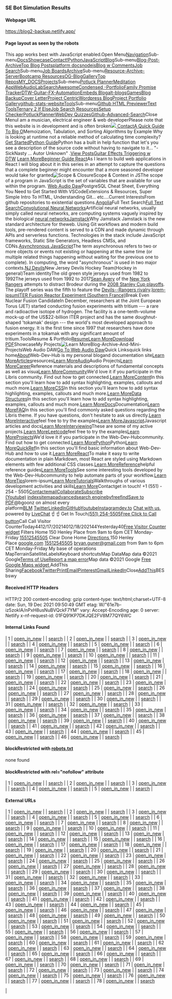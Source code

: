 ### SE Bot Simulation Results

#### Webpage URL

https://blog2-backup.netlify.app/

#### Page layout as seen by the robots

This app works best with JavaScript enabled.[](https://blog2-backup.netlify.app/)Open Menu[Navigation](https://blog2-backup.netlify.app/docs/sitemap)Sub-menu[Docs](https://blog2-backup.netlify.app/docs)[Showcase](https://blog2-backup.netlify.app/showcase)[Contact!](https://blog2-backup.netlify.app/docs/faq/contact)[Python](https://blog2-backup.netlify.app/docs/python/python-ds)[JavaScript](https://blog2-backup.netlify.app/javascript)[Blog](https://blog2-backup.netlify.app/blog/)Sub-menu[Blog-Post-Archive](https://bgoonz.blogspot.com/)[Top Blog Posts](https://blog-w-comments.vercel.app/)[platform docs](https://blog2-backup.netlify.app/blog/platform-docs/)[nodejs](https://blog2-backup.netlify.app/docs/articles/nodejs/)[Blog w Comments](https://blog2-backup.netlify.app/blogWcomments/)[Job Search](https://blog2-backup.netlify.app/docs/interview/job-search-nav/)Sub-menu[Job Boards](https://blog2-backup.netlify.app/interview/job-boards)[Archive](https://blog2-backup.netlify.app/docs/tools/Archive)Sub-menu[Resource-Archive-Server](https://github.com/bgoonz/Learning-Assets)[Bootcamp Resources](https://lambda-resources.netlify.app/)[OG-Blog](https://web-dev-resource-hub.netlify.app/)[Gallery](https://blog2-backup.netlify.app/docs/gallery)[Top Repos](https://blog2-backup.netlify.app/docs)[MY_DOCS](https://bryan-guner.gitbook.io/my-docs/)[Projects](https://blog2-backup.netlify.app/docs/projects)Sub-menu[Potluck Planner](https://potluck-landing.netlify.app/)[Meditation App](https://meditate42app.netlify.app/)[WebAudioLab](https://panoramic-eggplant-452e4.netlify.app/)[SearchAwesome](https://bgoonz.github.io/searchAwesome/)[Condensed -Portfolio](https://bg-portfolio.netlify.app/)[Family Promise Tracker](https://a.familypromiseservicetracker.dev/)[DTW-Guitar-FX-Automation](https://github.com/bgoonz/Revamped-Automatic-Guitar-Effect-Triggering)[Embeds Blog](https://friendly-panda-b61ab.netlify.app/)[alt-blogs](https://bgoonz-blog-v3-0.netlify.app/)[Games](https://bgoonz-games.netlify.app/)[Blog Backup](https://bgoonz-blog-v3-0.netlify.app/)[Cover Letter](https://bgoonz-cv.netlify.app/)[Project Centric](https://project-portfolio42.netlify.app/)[Wordpress Blog](https://web-dev-hub.com/)[Project Portfolio Gallery](https://project-portfolio42.netlify.app/)[github-stats-website](https://bgoonz.github.io/github-stats-website/)[Tools](https://blog2-backup.netlify.app/docs/tools)Sub-menu[Github HTML Previewer](https://githtmlpreview.netlify.app/)[Text Tools](https://devtools42.netlify.app/)[Ternary 2 If Else](https://ternary42.netlify.app/)[Job Search Resources](https://determined-dijkstra-ee7390.netlify.app/)[Setup Checker](https://github.com/bgoonz/web-dev-setup-checker)[PotluckPlanner](https://potluck-landing.netlify.app/)[WebDev Quizzes](https://web-dev-interview-prep-quiz-website.netlify.app/)[Github-Advanced-Search](https://github.com/search/advanced)Close Menu[](https://github.com/bgoonz/BGOONZ_BLOG_2.0)I am a musician, electrical engineer & web developerPlease note that this website is in development and is often broken![](https://www.vagrantup.com/)[](mailto:bryan.guner@gmail.com)[](https://www.youtube.com/channel/UC9-rYyUMsnEBK8G8fCyrXXA/videos)[](https://www.instagram.com/bgoonz/?hl=en)[](https://www.pinterest.com/bryanguner/_saved/)[](https://www.linkedin.com/in/bryan-guner-046199128/)[ ](https://webpack.js.org/)[](https://www.adobe.com/products/xd.html)[](https://app.netlify.com/sites/bgoonz-blog/deploys)[](https://github.com/bgoonz/github-readme-activity-graph)[Contact](https://sidebar-blog.netlify.app/contact/)[A Quick Guide To Big O](https://medium.com/star-gazers/a-quick-guide-to-big-o-notation-memoization-tabulation-and-sorting-algorithms-by-example-803ff193c522)Memoization, Tabulation, and Sorting Algorithms by Example Why is looking at runtime not a reliable method of calculating time complexity?[Get Started](https://blog2-backup.netlify.app/docs)[Python Guide](https://bgoonzblog20master.gatsbyjs.io/docs/python/)Python has a built in help function that let's you see a description of the source code without having to navigate to it... "-SickNasty ... Autor Unknown" .[View Posts](https://bgoonzblog20master.gatsbyjs.io/docs/python/)[Guitar Effects Triggering w DTW](https://github.com/bgoonz/Revamped-Automatic-Guitar-Effect-Triggering) [Learn More](https://blog2-backup.netlify.app/docs/tools)[Beginner Guide React](https://bryanguner.medium.com/introductory-react-part-2-cda01615a186)As I learn to build web applications in React I will blog about it in this series in an attempt to capture the questions that a complete beginner might encounter that a more seasoned developer would take for granted![Scope & Closure](https://dev.to/bgoonz/scope-and-context-in-javascript-5cma)Scope & Context in JSThe scope of a program in JavaScript is the set of variables that are available for use within the program. [Web Audio Daw](https://mihirbeg28.netlify.app/)PostgreSQL Cheat Sheet, Everything You Need to Get Started With VSCodeExtensions & Resources, Super Simple Intro To HTML, Understanding Git... etc....Current InterestsFrom github repositories to existential questions.[Angolia](https://blog2-backup.netlify.app/angolia)Full Text Search[Full Text Search](https://www.algolia.com/)[Convolutional Neural Networks](https://blog2-backup.netlify.app/neural)Artificial neural networks, usually simply called neural networks, are computing systems vaguely inspired by the biological [neural networks](https://github.com/tensorflow/tensorflow)[Jamstack](https://blog2-backup.netlify.app/jamstack)Why Jamstack Jamstack is the new standard architecture for theweb. Using Git workflows and modern build tools, pre-rendered content is served to a CDN and made dynamic through APIs and serverless functions. Technologies in the stack include JavaScript frameworks, Static Site Generators, Headless CMSs, and CDNs.[Asynchronous JavaScript](https://blog2-backup.netlify.app/lorem-ipsum)The term asynchronous refers to two or more objects or events not existing or happening at the same time (or multiple related things happening without waiting for the previous one to complete). In computing, the word "asynchronous" is used in two major contexts.[NJ Devils](https://www.allaboutthejersey.com/)New Jersey Devils Hockey Team(Hockey in general)Team identity[](https://en.wikipedia.org/wiki/File:OldDevils.png)The old green style jerseys used from 1982 to 1992The jerseys used from 1992 to 2017[Sean Avery](https://en.wikipedia.org/wiki/Sean_Avery) of the [New York Rangers](https://en.wikipedia.org/wiki/New_York_Rangers) attempts to distract Brodeur during the [2008 Stanley Cup playoffs](https://en.wikipedia.org/wiki/2008_Stanley_Cup_playoffs). The playoff series was the fifth to feature the [Devils--Rangers rivalry](https://en.wikipedia.org/wiki/Devils%E2%80%93Rangers_rivalry).[lorem-ipsum](https://www.xml-sitemaps.com/#)[ITER Fusion Reactor Experiment (Southern France)](https://blog2-backup.netlify.app/lorem-ipsum)Break Even Nuclear Fusion CandidateIn December, researchers at the Joint European Torus (JET) started conducting fusion experiments with tritium --- a rare and radioactive isotope of hydrogen. The facility is a one-tenth-volume mock-up of the US$22-billion ITER project and has the same doughnut-shaped 'tokamak' design --- the world's most developed approach to fusion energy. It is the first time since 1997 that researchers have done experiments in a tokamak with any significant amount of tritium.ToolsResume & Portfolio[Resume](https://github.com/bgoonz/resume-cv-portfolio-samples/raw/master/2021-resume/bryan-guner-resume-2021.pdf)[Learn More](https://1drv.ms/b/s!AkGiZ9n9CRDSpLsZsnPtiN7p77vq6A)[Download PDF](https://www.xml-sitemaps.com/#)ShowcaseMy Projects![Learn More](https://blog2-backup.netlify.app/showcase)Blog-Archive-And-Mini-ProjectsWeb Audio DAW[Go To Web Audio Daw](https://mihirbegmusiclab.netlify.app/)Quick Linksquick links home[About](https://blog2-backup.netlify.app/docs/about/)Web-Dev-Hub is my personal blogand documentation site[Learn More](https://blog2-backup.netlify.app/docs/about/)[Articles](https://blog2-backup.netlify.app/docs/articles/)resources[Learn More](https://blog2-backup.netlify.app/docs/articles/)[Audio](https://blog2-backup.netlify.app/docs/audio/)Audio Projects[Learn More](https://blog2-backup.netlify.app/docs/audio/)[Career](https://blog2-backup.netlify.app/docs/career/)Reference materials and descriptions of fundamental concepts as well as visua[Learn More](https://blog2-backup.netlify.app/docs/career/)[Community](https://blog2-backup.netlify.app/docs/community/)We'd love it if you participate in the Libris community. Find out how to get connected.[Learn More](https://blog2-backup.netlify.app/docs/community/)[Content](https://blog2-backup.netlify.app/docs/content/)In this section you'll learn how to add syntax highlighting, examples, callouts and much more.[Learn More](https://blog2-backup.netlify.app/docs/content/)[CSS](https://blog2-backup.netlify.app/docs/css/)In this section you'll learn how to add syntax highlighting, examples, callouts and much more.[Learn More](https://blog2-backup.netlify.app/docs/css/)[Data Structures](https://blog2-backup.netlify.app/docs/data-structures/)In this section you'll learn how to add syntax highlighting, examples, callouts and much more.[Learn More](https://blog2-backup.netlify.app/docs/data-structures/)[Docs](https://blog2-backup.netlify.app/docs/docs/)Documentation[Learn More](https://blog2-backup.netlify.app/docs/docs/)[FAQ](https://blog2-backup.netlify.app/docs/faq/)In this section you'll find commonly asked questions regarding the Libris theme. If you have questions, don't hesitate to ask us directly.[Learn More](https://blog2-backup.netlify.app/docs/faq/)[Interactive](https://blog2-backup.netlify.app/docs/interact/)feel free to try the examples[Learn More](https://blog2-backup.netlify.app/docs/interact/)[Javascript](https://blog2-backup.netlify.app/docs/javascript/)Javascript articles and docs[Learn More](https://blog2-backup.netlify.app/docs/javascript/)[Interviewing](https://blog2-backup.netlify.app/docs/interview/)These are some of my active projects.[Learn More](https://blog2-backup.netlify.app/docs/interview/)[Leetcode](https://blog2-backup.netlify.app/docs/leetcode/)feel free to try the examples[Learn More](https://blog2-backup.netlify.app/docs/leetcode/)[Projects](https://blog2-backup.netlify.app/docs/projects/)We'd love it if you participate in the Web-Dev-Hubcommunity. Find out how to get connected.[Learn More](https://blog2-backup.netlify.app/docs/projects/)[Python](https://blog2-backup.netlify.app/docs/python/)Python[Learn More](https://blog2-backup.netlify.app/docs/python/)[QuickRef](https://blog2-backup.netlify.app/docs/quick-reference/)In this section you'll find basic information about Web-Dev-Hub and how to use it.[Learn More](https://blog2-backup.netlify.app/docs/quick-reference/)[React](https://blog2-backup.netlify.app/docs/react/)To make it easy to write documentation in plain Markdown, most React are styled using Markdown elements with few additional CSS classes.[Learn More](https://blog2-backup.netlify.app/docs/react/)[Reference](https://blog2-backup.netlify.app/docs/reference/)helpful reference guides[Learn More](https://blog2-backup.netlify.app/docs/reference/)[Tools](https://blog2-backup.netlify.app/docs/tools/)See some interesting tools developed by the Web-Dev-Hubcommunity to help automate parts of your workflow.[Learn More](https://blog2-backup.netlify.app/docs/tools/)[Tips](https://blog2-backup.netlify.app/docs/tips/)lorem-ipsum[Learn More](https://blog2-backup.netlify.app/docs/tips/)[Tutorials](https://blog2-backup.netlify.app/docs/tutorials/)Walkthroughs of various development activities and skills[Learn More](https://blog2-backup.netlify.app/docs/tutorials/)Contactget in touch! +1 (551) - 254 - 5505[Contact](https://blog2-backup.netlify.app/docs/faq/contact)[email](https://blog2-backup.netlify.app/mailto:bryan.guner@gmail.com)[Collaborate](https://webdevhub.jetbrains.space/oauth/auth/invite/419dd305ba717a392a02aa5b4e41e09c)[Subscribe (Youtube)](https://blog2-backup.netlify.app/) [index](https://search.freefind.com/siteindex.html?si=14588965)[sitemap](https://search.freefind.com/find.html?si=14588965&m=0&p=0)[advanced](https://search.freefind.com/find.html?si=14588965&pid=a)[search engine](https://www.freefind.com/)[byfreefind](https://www.freefind.com/)[Save to PDF](https://pdfcrowd.com/url_to_pdf/?)@bgoonz on almost every platform[BLM](https://random-static-html-deploys.netlify.app/blm.html) [Twitter](https://twitter.com/bgooonz)[LinkedIn](https://www.linkedin.com/in/bryan-guner-046199128/)[GitHub](https://github.com/bgoonz)[Youtube](https://www.youtube.com/channel/UC9-rYyUMsnEBK8G8fCyrXXA)[Instagram](https://www.instagram.com/bgoonz/?hl=en)[dev.to](https://dev.to/bgoonz) [Chat with us](https://www.livechatinc.com/chat-with/13199361/), powered by [LiveChat](https://www.livechatinc.com/?welcome) ☝️ ☝️ Get In Touch[(551) 254-5505](tel:+15512545505)[Free Click to Call button](https://elfsight.com/click-to-call-widget/?utm_source=websites&utm_medium=clients&utm_content=click-to-call&utm_term=bgoonz-blog.netlify.app&utm_campaign=free-widget)Call Call Visitor CounterToday4412/17/20214012/18/202144Yesterday40[Free Visitor Counter widget](https://elfsight.com/visitor-counter-widget/?utm_source=websites&utm_medium=clients&utm_content=visitor-counter&utm_term=bgoonz-blog.netlify.app&utm_campaign=free-widget) Filters Home 150 Henley Place from 9am to 6pm CET Monday-Friday [15512545505](tel:15512545505) Clear Done Home [Directions ](https://www.google.com/maps/dir/?api=1&destination=40.7670206,)150 Henley Place [google.com](https://google.com/) [15512545505](tel:15512545505) <bryan.guner@gmail.com> from 9am to 6pm CET Monday-Friday My base of operations MapTerrainSatelliteLabels[](https://maps.google.com/maps?ll=40.768166,-74.016988&z=17&t=m&hl=en&gl=US&mapclient=apiv3)Keyboard shortcutsMap DataMap data ©2021 Google[Terms of Use](https://www.google.com/intl/en_US/help/terms_maps.html)[Report a map error](https://www.google.com/maps/@40.7681663,-74.0169881,17z/data=!10m1!1e1!12b1?source=apiv3&rapsrc=apiv3)Map data ©2021 Google [Free Google Maps widget ](https://elfsight.com/google-maps-widget/?utm_source=websites&utm_medium=clients&utm_content=google-maps&utm_term=bgoonz-blog.netlify.app&utm_campaign=free-widget)AddThis Sharing[Facebook](https://www.xml-sitemaps.com/#)[Twitter](https://www.xml-sitemaps.com/#)[Print](https://www.xml-sitemaps.com/#)[Email](https://www.xml-sitemaps.com/#)[Pinterest](https://www.xml-sitemaps.com/#)[Gmail](https://www.xml-sitemaps.com/#)[LinkedIn](https://www.xml-sitemaps.com/#)[](https://www.xml-sitemaps.com/#)Close[](https://blog2-backup.netlify.app/)[AddThis](https://www.addthis.com/website-tools/overview?utm_source=AddThis%20Tools&utm_medium=image)BESbswy

#### Received HTTP Headers

HTTP/2 200
content-encoding: gzip
content-type: text/html;charset=UTF-8
date: Sun, 19 Dec 2021 09:50:49 GMT
etag: W/"61e7b-iz5zokIA/nPxH8usNuBVQckF7YM"
vary: Accept-Encoding
age: 0
server: Netlify
x-nf-request-id: 01FQ91KP7DKJQE2FV8M77QY6WC

#### Internal Links Found

| 1 | [open_in_new](https://blog2-backup.netlify.app/ "Open this page in a new windows") |  | [search](https://www.xml-sitemaps.com/se-bot-simulator.html?go=1&pageurl=https%3A%2F%2Fbgoonz-blog.netlify.app%2F&se=googlebot "Check this page with SE bot simulator") |
| 2 | [open_in_new](https://blog2-backup.netlify.app/docs/sitemap "Open this page in a new windows") |  | [search](https://www.xml-sitemaps.com/se-bot-simulator.html?go=1&pageurl=https%3A%2F%2Fbgoonz-blog.netlify.app%2Fdocs%2Fsitemap&se=googlebot "Check this page with SE bot simulator") |
| 3 | [open_in_new](https://blog2-backup.netlify.app/docs "Open this page in a new windows") |  | [search](https://www.xml-sitemaps.com/se-bot-simulator.html?go=1&pageurl=https%3A%2F%2Fbgoonz-blog.netlify.app%2Fdocs&se=googlebot "Check this page with SE bot simulator") |
| 4 | [open_in_new](https://blog2-backup.netlify.app/showcase "Open this page in a new windows") |  | [search](https://www.xml-sitemaps.com/se-bot-simulator.html?go=1&pageurl=https%3A%2F%2Fbgoonz-blog.netlify.app%2Fshowcase&se=googlebot "Check this page with SE bot simulator") |
| 5 | [open_in_new](https://blog2-backup.netlify.app/docs/faq/contact "Open this page in a new windows") |  | [search](https://www.xml-sitemaps.com/se-bot-simulator.html?go=1&pageurl=https%3A%2F%2Fbgoonz-blog.netlify.app%2Fdocs%2Ffaq%2Fcontact&se=googlebot "Check this page with SE bot simulator") |
| 6 | [open_in_new](https://blog2-backup.netlify.app/docs/python/python-ds "Open this page in a new windows") |  | [search](https://www.xml-sitemaps.com/se-bot-simulator.html?go=1&pageurl=https%3A%2F%2Fbgoonz-blog.netlify.app%2Fdocs%2Fpython%2Fpython-ds&se=googlebot "Check this page with SE bot simulator") |
| 7 | [open_in_new](https://blog2-backup.netlify.app/javascript "Open this page in a new windows") |  | [search](https://www.xml-sitemaps.com/se-bot-simulator.html?go=1&pageurl=https%3A%2F%2Fbgoonz-blog.netlify.app%2Fjavascript&se=googlebot "Check this page with SE bot simulator") |
| 8 | [open_in_new](https://blog2-backup.netlify.app/blog/ "Open this page in a new windows") |  | [search](https://www.xml-sitemaps.com/se-bot-simulator.html?go=1&pageurl=https%3A%2F%2Fbgoonz-blog.netlify.app%2Fblog%2F&se=googlebot "Check this page with SE bot simulator") |
| 9 | [open_in_new](https://blog2-backup.netlify.app/blog/platform-docs/ "Open this page in a new windows") |  | [search](https://www.xml-sitemaps.com/se-bot-simulator.html?go=1&pageurl=https%3A%2F%2Fbgoonz-blog.netlify.app%2Fblog%2Fplatform-docs%2F&se=googlebot "Check this page with SE bot simulator") |
| 10 | [open_in_new](https://blog2-backup.netlify.app/docs/articles/nodejs/ "Open this page in a new windows") |  | [search](https://www.xml-sitemaps.com/se-bot-simulator.html?go=1&pageurl=https%3A%2F%2Fbgoonz-blog.netlify.app%2Fdocs%2Farticles%2Fnodejs%2F&se=googlebot "Check this page with SE bot simulator") |
| 11 | [open_in_new](https://blog2-backup.netlify.app/blogWcomments/ "Open this page in a new windows") |  | [search](https://www.xml-sitemaps.com/se-bot-simulator.html?go=1&pageurl=https%3A%2F%2Fbgoonz-blog.netlify.app%2FblogWcomments%2F&se=googlebot "Check this page with SE bot simulator") |
| 12 | [open_in_new](https://blog2-backup.netlify.app/docs/interview/job-search-nav/ "Open this page in a new windows") |  | [search](https://www.xml-sitemaps.com/se-bot-simulator.html?go=1&pageurl=https%3A%2F%2Fbgoonz-blog.netlify.app%2Fdocs%2Finterview%2Fjob-search-nav%2F&se=googlebot "Check this page with SE bot simulator") |
| 13 | [open_in_new](https://blog2-backup.netlify.app/interview/job-boards "Open this page in a new windows") |  | [search](https://www.xml-sitemaps.com/se-bot-simulator.html?go=1&pageurl=https%3A%2F%2Fbgoonz-blog.netlify.app%2Finterview%2Fjob-boards&se=googlebot "Check this page with SE bot simulator") |
| 14 | [open_in_new](https://blog2-backup.netlify.app/docs/tools/Archive "Open this page in a new windows") |  | [search](https://www.xml-sitemaps.com/se-bot-simulator.html?go=1&pageurl=https%3A%2F%2Fbgoonz-blog.netlify.app%2Fdocs%2Ftools%2FArchive&se=googlebot "Check this page with SE bot simulator") |
| 15 | [open_in_new](https://blog2-backup.netlify.app/docs/gallery "Open this page in a new windows") |  | [search](https://www.xml-sitemaps.com/se-bot-simulator.html?go=1&pageurl=https%3A%2F%2Fbgoonz-blog.netlify.app%2Fdocs%2Fgallery&se=googlebot "Check this page with SE bot simulator") |
| 16 | [open_in_new](https://blog2-backup.netlify.app/docs/projects "Open this page in a new windows") |  | [search](https://www.xml-sitemaps.com/se-bot-simulator.html?go=1&pageurl=https%3A%2F%2Fbgoonz-blog.netlify.app%2Fdocs%2Fprojects&se=googlebot "Check this page with SE bot simulator") |
| 17 | [open_in_new](https://blog2-backup.netlify.app/docs/tools "Open this page in a new windows") |  | [search](https://www.xml-sitemaps.com/se-bot-simulator.html?go=1&pageurl=https%3A%2F%2Fbgoonz-blog.netlify.app%2Fdocs%2Ftools&se=googlebot "Check this page with SE bot simulator") |
| 18 | [open_in_new](https://blog2-backup.netlify.app/angolia "Open this page in a new windows") |  | [search](https://www.xml-sitemaps.com/se-bot-simulator.html?go=1&pageurl=https%3A%2F%2Fbgoonz-blog.netlify.app%2Fangolia&se=googlebot "Check this page with SE bot simulator") |
| 19 | [open_in_new](https://blog2-backup.netlify.app/neural%20networks "Open this page in a new windows") |  | [search](https://www.xml-sitemaps.com/se-bot-simulator.html?go=1&pageurl=https%3A%2F%2Fbgoonz-blog.netlify.app%2Fneural+networks&se=googlebot "Check this page with SE bot simulator") |
| 20 | [open_in_new](https://blog2-backup.netlify.app/jamstack "Open this page in a new windows") |  | [search](https://www.xml-sitemaps.com/se-bot-simulator.html?go=1&pageurl=https%3A%2F%2Fbgoonz-blog.netlify.app%2Fjamstack&se=googlebot "Check this page with SE bot simulator") |
| 21 | [open_in_new](https://blog2-backup.netlify.app/lorem-ipsum "Open this page in a new windows") |  | [search](https://www.xml-sitemaps.com/se-bot-simulator.html?go=1&pageurl=https%3A%2F%2Fbgoonz-blog.netlify.app%2Florem-ipsum&se=googlebot "Check this page with SE bot simulator") |
| 22 | [open_in_new](https://blog2-backup.netlify.app/docs/about/ "Open this page in a new windows") |  | [search](https://www.xml-sitemaps.com/se-bot-simulator.html?go=1&pageurl=https%3A%2F%2Fbgoonz-blog.netlify.app%2Fdocs%2Fabout%2F&se=googlebot "Check this page with SE bot simulator") |
| 23 | [open_in_new](https://blog2-backup.netlify.app/docs/articles/ "Open this page in a new windows") |  | [search](https://www.xml-sitemaps.com/se-bot-simulator.html?go=1&pageurl=https%3A%2F%2Fbgoonz-blog.netlify.app%2Fdocs%2Farticles%2F&se=googlebot "Check this page with SE bot simulator") |
| 24 | [open_in_new](https://blog2-backup.netlify.app/docs/audio/ "Open this page in a new windows") |  | [search](https://www.xml-sitemaps.com/se-bot-simulator.html?go=1&pageurl=https%3A%2F%2Fbgoonz-blog.netlify.app%2Fdocs%2Faudio%2F&se=googlebot "Check this page with SE bot simulator") |
| 25 | [open_in_new](https://blog2-backup.netlify.app/docs/career/ "Open this page in a new windows") |  | [search](https://www.xml-sitemaps.com/se-bot-simulator.html?go=1&pageurl=https%3A%2F%2Fbgoonz-blog.netlify.app%2Fdocs%2Fcareer%2F&se=googlebot "Check this page with SE bot simulator") |
| 26 | [open_in_new](https://blog2-backup.netlify.app/docs/community/ "Open this page in a new windows") |  | [search](https://www.xml-sitemaps.com/se-bot-simulator.html?go=1&pageurl=https%3A%2F%2Fbgoonz-blog.netlify.app%2Fdocs%2Fcommunity%2F&se=googlebot "Check this page with SE bot simulator") |
| 27 | [open_in_new](https://blog2-backup.netlify.app/docs/content/ "Open this page in a new windows") |  | [search](https://www.xml-sitemaps.com/se-bot-simulator.html?go=1&pageurl=https%3A%2F%2Fbgoonz-blog.netlify.app%2Fdocs%2Fcontent%2F&se=googlebot "Check this page with SE bot simulator") |
| 28 | [open_in_new](https://blog2-backup.netlify.app/docs/css/ "Open this page in a new windows") |  | [search](https://www.xml-sitemaps.com/se-bot-simulator.html?go=1&pageurl=https%3A%2F%2Fbgoonz-blog.netlify.app%2Fdocs%2Fcss%2F&se=googlebot "Check this page with SE bot simulator") |
| 29 | [open_in_new](https://blog2-backup.netlify.app/docs/data-structures/ "Open this page in a new windows") |  | [search](https://www.xml-sitemaps.com/se-bot-simulator.html?go=1&pageurl=https%3A%2F%2Fbgoonz-blog.netlify.app%2Fdocs%2Fdata-structures%2F&se=googlebot "Check this page with SE bot simulator") |
| 30 | [open_in_new](https://blog2-backup.netlify.app/docs/docs/ "Open this page in a new windows") |  | [search](https://www.xml-sitemaps.com/se-bot-simulator.html?go=1&pageurl=https%3A%2F%2Fbgoonz-blog.netlify.app%2Fdocs%2Fdocs%2F&se=googlebot "Check this page with SE bot simulator") |
| 31 | [open_in_new](https://blog2-backup.netlify.app/docs/faq/ "Open this page in a new windows") |  | [search](https://www.xml-sitemaps.com/se-bot-simulator.html?go=1&pageurl=https%3A%2F%2Fbgoonz-blog.netlify.app%2Fdocs%2Ffaq%2F&se=googlebot "Check this page with SE bot simulator") |
| 32 | [open_in_new](https://blog2-backup.netlify.app/docs/interact/ "Open this page in a new windows") |  | [search](https://www.xml-sitemaps.com/se-bot-simulator.html?go=1&pageurl=https%3A%2F%2Fbgoonz-blog.netlify.app%2Fdocs%2Finteract%2F&se=googlebot "Check this page with SE bot simulator") |
| 33 | [open_in_new](https://blog2-backup.netlify.app/docs/javascript/ "Open this page in a new windows") |  | [search](https://www.xml-sitemaps.com/se-bot-simulator.html?go=1&pageurl=https%3A%2F%2Fbgoonz-blog.netlify.app%2Fdocs%2Fjavascript%2F&se=googlebot "Check this page with SE bot simulator") |
| 34 | [open_in_new](https://blog2-backup.netlify.app/docs/interview/ "Open this page in a new windows") |  | [search](https://www.xml-sitemaps.com/se-bot-simulator.html?go=1&pageurl=https%3A%2F%2Fbgoonz-blog.netlify.app%2Fdocs%2Finterview%2F&se=googlebot "Check this page with SE bot simulator") |
| 35 | [open_in_new](https://blog2-backup.netlify.app/docs/leetcode/ "Open this page in a new windows") |  | [search](https://www.xml-sitemaps.com/se-bot-simulator.html?go=1&pageurl=https%3A%2F%2Fbgoonz-blog.netlify.app%2Fdocs%2Fleetcode%2F&se=googlebot "Check this page with SE bot simulator") |
| 36 | [open_in_new](https://blog2-backup.netlify.app/docs/projects/ "Open this page in a new windows") |  | [search](https://www.xml-sitemaps.com/se-bot-simulator.html?go=1&pageurl=https%3A%2F%2Fbgoonz-blog.netlify.app%2Fdocs%2Fprojects%2F&se=googlebot "Check this page with SE bot simulator") |
| 37 | [open_in_new](https://blog2-backup.netlify.app/docs/python/ "Open this page in a new windows") |  | [search](https://www.xml-sitemaps.com/se-bot-simulator.html?go=1&pageurl=https%3A%2F%2Fbgoonz-blog.netlify.app%2Fdocs%2Fpython%2F&se=googlebot "Check this page with SE bot simulator") |
| 38 | [open_in_new](https://blog2-backup.netlify.app/docs/quick-reference/ "Open this page in a new windows") |  | [search](https://www.xml-sitemaps.com/se-bot-simulator.html?go=1&pageurl=https%3A%2F%2Fbgoonz-blog.netlify.app%2Fdocs%2Fquick-reference%2F&se=googlebot "Check this page with SE bot simulator") |
| 39 | [open_in_new](https://blog2-backup.netlify.app/docs/react/ "Open this page in a new windows") |  | [search](https://www.xml-sitemaps.com/se-bot-simulator.html?go=1&pageurl=https%3A%2F%2Fbgoonz-blog.netlify.app%2Fdocs%2Freact%2F&se=googlebot "Check this page with SE bot simulator") |
| 40 | [open_in_new](https://blog2-backup.netlify.app/docs/reference/ "Open this page in a new windows") |  | [search](https://www.xml-sitemaps.com/se-bot-simulator.html?go=1&pageurl=https%3A%2F%2Fbgoonz-blog.netlify.app%2Fdocs%2Freference%2F&se=googlebot "Check this page with SE bot simulator") |
| 41 | [open_in_new](https://blog2-backup.netlify.app/docs/tools/ "Open this page in a new windows") |  | [search](https://www.xml-sitemaps.com/se-bot-simulator.html?go=1&pageurl=https%3A%2F%2Fbgoonz-blog.netlify.app%2Fdocs%2Ftools%2F&se=googlebot "Check this page with SE bot simulator") |
| 42 | [open_in_new](https://blog2-backup.netlify.app/docs/tips/ "Open this page in a new windows") |  | [search](https://www.xml-sitemaps.com/se-bot-simulator.html?go=1&pageurl=https%3A%2F%2Fbgoonz-blog.netlify.app%2Fdocs%2Ftips%2F&se=googlebot "Check this page with SE bot simulator") |
| 43 | [open_in_new](https://blog2-backup.netlify.app/docs/tutorials/ "Open this page in a new windows") |  | [search](https://www.xml-sitemaps.com/se-bot-simulator.html?go=1&pageurl=https%3A%2F%2Fbgoonz-blog.netlify.app%2Fdocs%2Ftutorials%2F&se=googlebot "Check this page with SE bot simulator") |
| 44 | [open_in_new](https://blog2-backup.netlify.app/mailto:bryan.guner@gmail.com "Open this page in a new windows") |  | [search](https://www.xml-sitemaps.com/se-bot-simulator.html?go=1&pageurl=https%3A%2F%2Fbgoonz-blog.netlify.app%2Fmailto%3Abryan.guner%40gmail.com&se=googlebot "Check this page with SE bot simulator") |
| 45 | [open_in_new](https://blog2-backup.netlify.app/%20https://www.youtube.com/channel/UC9-rYyUMsnEBK8G8fCyrXXA?sub_confirmation=1 "Open this page in a new windows") |  | [search](https://www.xml-sitemaps.com/se-bot-simulator.html?go=1&pageurl=https%3A%2F%2Fbgoonz-blog.netlify.app%2F+https%3A%2F%2Fwww.youtube.com%2Fchannel%2FUC9-rYyUMsnEBK8G8fCyrXXA%3Fsub_confirmation%3D1&se=googlebot "Check this page with SE bot simulator") |
| 46 | [open_in_new](https://blog2-backup.netlify.app/about:blank "Open this page in a new windows") |  | [search](https://www.xml-sitemaps.com/se-bot-simulator.html?go=1&pageurl=https%3A%2F%2Fbgoonz-blog.netlify.app%2Fabout%3Ablank&se=googlebot "Check this page with SE bot simulator") |

#### blockRestricted with [robots.txt](https://blog2-backup.netlify.app/robots.txt)

none found

#### blockRestricted with rel="nofollow" attribute

| 1 | [open_in_new](https://www.freefind.com/ "Open this page in a new windows") |  | [search](https://www.xml-sitemaps.com/se-bot-simulator.html?go=1&pageurl=https%3A%2F%2Fwww.freefind.com&se=googlebot "Check this page with SE bot simulator") |
| 2 | [open_in_new](https://www.freefind.com/ "Open this page in a new windows") |  | [search](https://www.xml-sitemaps.com/se-bot-simulator.html?go=1&pageurl=https%3A%2F%2Fwww.freefind.com&se=googlebot "Check this page with SE bot simulator") |
| 3 | [open_in_new](https://www.livechatinc.com/chat-with/13199361/ "Open this page in a new windows") |  | [search](https://www.xml-sitemaps.com/se-bot-simulator.html?go=1&pageurl=https%3A%2F%2Fwww.livechatinc.com%2Fchat-with%2F13199361%2F&se=googlebot "Check this page with SE bot simulator") |
| 4 | [open_in_new](https://www.google.com/maps/dir/?api=1&amp;destination=40.7670206,%20-74.01698809999999 "Open this page in a new windows") |  | [search](https://www.xml-sitemaps.com/se-bot-simulator.html?go=1&pageurl=https%3A%2F%2Fwww.google.com%2Fmaps%2Fdir%2F%3Fapi%3D1%26amp%3Bdestination%3D40.7670206%2C+-74.01698809999999&se=googlebot "Check this page with SE bot simulator") |
| 5 | [open_in_new](https://google.com/ "Open this page in a new windows") |  | [search](https://www.xml-sitemaps.com/se-bot-simulator.html?go=1&pageurl=https%3A%2F%2Fgoogle.com&se=googlebot "Check this page with SE bot simulator") |

#### External URLs

| 1 | [open_in_new](https://minnesotafreedomfund.org/ "Open this page in a new windows") |  | [search](https://www.xml-sitemaps.com/se-bot-simulator.html?go=1&pageurl=https%3A%2F%2Fminnesotafreedomfund.org%2F&se=googlebot "Check this page with SE bot simulator") |
| 2 | [open_in_new](http://blmbadge.unicornplatform.com/ "Open this page in a new windows") |  | [search](https://www.xml-sitemaps.com/se-bot-simulator.html?go=1&pageurl=http%3A%2F%2Fblmbadge.unicornplatform.com&se=googlebot "Check this page with SE bot simulator") |
| 3 | [open_in_new](https://bgoonz.blogspot.com/ "Open this page in a new windows") |  | [search](https://www.xml-sitemaps.com/se-bot-simulator.html?go=1&pageurl=https%3A%2F%2Fbgoonz.blogspot.com%2F&se=googlebot "Check this page with SE bot simulator") |
| 4 | [open_in_new](https://blog-w-comments.vercel.app/ "Open this page in a new windows") |  | [search](https://www.xml-sitemaps.com/se-bot-simulator.html?go=1&pageurl=https%3A%2F%2Fblog-w-comments.vercel.app%2F&se=googlebot "Check this page with SE bot simulator") |
| 5 | [open_in_new](https://github.com/bgoonz/Learning-Assets "Open this page in a new windows") |  | [search](https://www.xml-sitemaps.com/se-bot-simulator.html?go=1&pageurl=https%3A%2F%2Fgithub.com%2Fbgoonz%2FLearning-Assets&se=googlebot "Check this page with SE bot simulator") |
| 6 | [open_in_new](https://lambda-resources.netlify.app/ "Open this page in a new windows") |  | [search](https://www.xml-sitemaps.com/se-bot-simulator.html?go=1&pageurl=https%3A%2F%2Flambda-resources.netlify.app%2F&se=googlebot "Check this page with SE bot simulator") |
| 7 | [open_in_new](https://web-dev-resource-hub.netlify.app/ "Open this page in a new windows") |  | [search](https://www.xml-sitemaps.com/se-bot-simulator.html?go=1&pageurl=https%3A%2F%2Fweb-dev-resource-hub.netlify.app%2F&se=googlebot "Check this page with SE bot simulator") |
| 8 | [open_in_new](https://bryan-guner.gitbook.io/my-docs/ "Open this page in a new windows") |  | [search](https://www.xml-sitemaps.com/se-bot-simulator.html?go=1&pageurl=https%3A%2F%2Fbryan-guner.gitbook.io%2Fmy-docs%2F&se=googlebot "Check this page with SE bot simulator") |
| 9 | [open_in_new](https://potluck-landing.netlify.app/ "Open this page in a new windows") |  | [search](https://www.xml-sitemaps.com/se-bot-simulator.html?go=1&pageurl=https%3A%2F%2Fpotluck-landing.netlify.app%2F&se=googlebot "Check this page with SE bot simulator") |
| 10 | [open_in_new](https://meditate42app.netlify.app/ "Open this page in a new windows") |  | [search](https://www.xml-sitemaps.com/se-bot-simulator.html?go=1&pageurl=https%3A%2F%2Fmeditate42app.netlify.app%2F&se=googlebot "Check this page with SE bot simulator") |
| 11 | [open_in_new](https://panoramic-eggplant-452e4.netlify.app/ "Open this page in a new windows") |  | [search](https://www.xml-sitemaps.com/se-bot-simulator.html?go=1&pageurl=https%3A%2F%2Fpanoramic-eggplant-452e4.netlify.app%2F&se=googlebot "Check this page with SE bot simulator") |
| 12 | [open_in_new](https://bgoonz.github.io/searchAwesome/ "Open this page in a new windows") |  | [search](https://www.xml-sitemaps.com/se-bot-simulator.html?go=1&pageurl=https%3A%2F%2Fbgoonz.github.io%2FsearchAwesome%2F&se=googlebot "Check this page with SE bot simulator") |
| 13 | [open_in_new](https://bg-portfolio.netlify.app/ "Open this page in a new windows") |  | [search](https://www.xml-sitemaps.com/se-bot-simulator.html?go=1&pageurl=https%3A%2F%2Fbg-portfolio.netlify.app%2F&se=googlebot "Check this page with SE bot simulator") |
| 14 | [open_in_new](https://a.familypromiseservicetracker.dev/ "Open this page in a new windows") |  | [search](https://www.xml-sitemaps.com/se-bot-simulator.html?go=1&pageurl=https%3A%2F%2Fa.familypromiseservicetracker.dev%2F&se=googlebot "Check this page with SE bot simulator") |
| 15 | [open_in_new](https://github.com/bgoonz/Revamped-Automatic-Guitar-Effect-Triggering "Open this page in a new windows") |  | [search](https://www.xml-sitemaps.com/se-bot-simulator.html?go=1&pageurl=https%3A%2F%2Fgithub.com%2Fbgoonz%2FRevamped-Automatic-Guitar-Effect-Triggering&se=googlebot "Check this page with SE bot simulator") |
| 16 | [open_in_new](https://friendly-panda-b61ab.netlify.app/ "Open this page in a new windows") |  | [search](https://www.xml-sitemaps.com/se-bot-simulator.html?go=1&pageurl=https%3A%2F%2Ffriendly-panda-b61ab.netlify.app%2F&se=googlebot "Check this page with SE bot simulator") |
| 17 | [open_in_new](https://bgoonz-blog-v3-0.netlify.app/ "Open this page in a new windows") |  | [search](https://www.xml-sitemaps.com/se-bot-simulator.html?go=1&pageurl=https%3A%2F%2Fbgoonz-blog-v3-0.netlify.app%2F&se=googlebot "Check this page with SE bot simulator") |
| 18 | [open_in_new](https://bgoonz-games.netlify.app/ "Open this page in a new windows") |  | [search](https://www.xml-sitemaps.com/se-bot-simulator.html?go=1&pageurl=https%3A%2F%2Fbgoonz-games.netlify.app%2F&se=googlebot "Check this page with SE bot simulator") |
| 19 | [open_in_new](https://bgoonz-cv.netlify.app/ "Open this page in a new windows") |  | [search](https://www.xml-sitemaps.com/se-bot-simulator.html?go=1&pageurl=https%3A%2F%2Fbgoonz-cv.netlify.app%2F&se=googlebot "Check this page with SE bot simulator") |
| 20 | [open_in_new](https://project-portfolio42.netlify.app/ "Open this page in a new windows") |  | [search](https://www.xml-sitemaps.com/se-bot-simulator.html?go=1&pageurl=https%3A%2F%2Fproject-portfolio42.netlify.app%2F&se=googlebot "Check this page with SE bot simulator") |
| 21 | [open_in_new](https://web-dev-hub.com/ "Open this page in a new windows") |  | [search](https://www.xml-sitemaps.com/se-bot-simulator.html?go=1&pageurl=https%3A%2F%2Fweb-dev-hub.com%2F&se=googlebot "Check this page with SE bot simulator") |
| 22 | [open_in_new](https://bgoonz.github.io/github-stats-website/ "Open this page in a new windows") |  | [search](https://www.xml-sitemaps.com/se-bot-simulator.html?go=1&pageurl=https%3A%2F%2Fbgoonz.github.io%2Fgithub-stats-website%2F&se=googlebot "Check this page with SE bot simulator") |
| 23 | [open_in_new](https://githtmlpreview.netlify.app/ "Open this page in a new windows") |  | [search](https://www.xml-sitemaps.com/se-bot-simulator.html?go=1&pageurl=https%3A%2F%2Fgithtmlpreview.netlify.app%2F&se=googlebot "Check this page with SE bot simulator") |
| 24 | [open_in_new](https://devtools42.netlify.app/ "Open this page in a new windows") |  | [search](https://www.xml-sitemaps.com/se-bot-simulator.html?go=1&pageurl=https%3A%2F%2Fdevtools42.netlify.app%2F&se=googlebot "Check this page with SE bot simulator") |
| 25 | [open_in_new](https://ternary42.netlify.app/ "Open this page in a new windows") |  | [search](https://www.xml-sitemaps.com/se-bot-simulator.html?go=1&pageurl=https%3A%2F%2Fternary42.netlify.app%2F&se=googlebot "Check this page with SE bot simulator") |
| 26 | [open_in_new](https://determined-dijkstra-ee7390.netlify.app/ "Open this page in a new windows") |  | [search](https://www.xml-sitemaps.com/se-bot-simulator.html?go=1&pageurl=https%3A%2F%2Fdetermined-dijkstra-ee7390.netlify.app%2F&se=googlebot "Check this page with SE bot simulator") |
| 27 | [open_in_new](https://github.com/bgoonz/web-dev-setup-checker "Open this page in a new windows") |  | [search](https://www.xml-sitemaps.com/se-bot-simulator.html?go=1&pageurl=https%3A%2F%2Fgithub.com%2Fbgoonz%2Fweb-dev-setup-checker&se=googlebot "Check this page with SE bot simulator") |
| 28 | [open_in_new](https://web-dev-interview-prep-quiz-website.netlify.app/ "Open this page in a new windows") |  | [search](https://www.xml-sitemaps.com/se-bot-simulator.html?go=1&pageurl=https%3A%2F%2Fweb-dev-interview-prep-quiz-website.netlify.app%2F&se=googlebot "Check this page with SE bot simulator") |
| 29 | [open_in_new](https://github.com/search/advanced "Open this page in a new windows") |  | [search](https://www.xml-sitemaps.com/se-bot-simulator.html?go=1&pageurl=https%3A%2F%2Fgithub.com%2Fsearch%2Fadvanced&se=googlebot "Check this page with SE bot simulator") |
| 30 | [open_in_new](https://github.com/bgoonz/BGOONZ_BLOG_2.0 "Open this page in a new windows") |  | [search](https://www.xml-sitemaps.com/se-bot-simulator.html?go=1&pageurl=https%3A%2F%2Fgithub.com%2Fbgoonz%2FBGOONZ_BLOG_2.0&se=googlebot "Check this page with SE bot simulator") |
| 31 | [open_in_new](https://www.vagrantup.com/ "Open this page in a new windows") |  | [search](https://www.xml-sitemaps.com/se-bot-simulator.html?go=1&pageurl=https%3A%2F%2Fwww.vagrantup.com%2F&se=googlebot "Check this page with SE bot simulator") |
| 32 | [open_in_new](https://www.youtube.com/channel/UC9-rYyUMsnEBK8G8fCyrXXA/videos "Open this page in a new windows") |  | [search](https://www.xml-sitemaps.com/se-bot-simulator.html?go=1&pageurl=https%3A%2F%2Fwww.youtube.com%2Fchannel%2FUC9-rYyUMsnEBK8G8fCyrXXA%2Fvideos&se=googlebot "Check this page with SE bot simulator") |
| 33 | [open_in_new](https://www.instagram.com/bgoonz/?hl=en "Open this page in a new windows") |  | [search](https://www.xml-sitemaps.com/se-bot-simulator.html?go=1&pageurl=https%3A%2F%2Fwww.instagram.com%2Fbgoonz%2F%3Fhl%3Den&se=googlebot "Check this page with SE bot simulator") |
| 34 | [open_in_new](https://www.pinterest.com/bryanguner/_saved/ "Open this page in a new windows") |  | [search](https://www.xml-sitemaps.com/se-bot-simulator.html?go=1&pageurl=https%3A%2F%2Fwww.pinterest.com%2Fbryanguner%2F_saved%2F&se=googlebot "Check this page with SE bot simulator") |
| 35 | [open_in_new](https://www.linkedin.com/in/bryan-guner-046199128/ "Open this page in a new windows") |  | [search](https://www.xml-sitemaps.com/se-bot-simulator.html?go=1&pageurl=https%3A%2F%2Fwww.linkedin.com%2Fin%2Fbryan-guner-046199128%2F&se=googlebot "Check this page with SE bot simulator") |
| 36 | [open_in_new](https://webpack.js.org/ "Open this page in a new windows") |  | [search](https://www.xml-sitemaps.com/se-bot-simulator.html?go=1&pageurl=https%3A%2F%2Fwebpack.js.org%2F&se=googlebot "Check this page with SE bot simulator") |
| 37 | [open_in_new](https://www.adobe.com/products/xd.html "Open this page in a new windows") |  | [search](https://www.xml-sitemaps.com/se-bot-simulator.html?go=1&pageurl=https%3A%2F%2Fwww.adobe.com%2Fproducts%2Fxd.html&se=googlebot "Check this page with SE bot simulator") |
| 38 | [open_in_new](https://app.netlify.com/sites/bgoonz-blog/deploys "Open this page in a new windows") |  | [search](https://www.xml-sitemaps.com/se-bot-simulator.html?go=1&pageurl=https%3A%2F%2Fapp.netlify.com%2Fsites%2Fbgoonz-blog%2Fdeploys&se=googlebot "Check this page with SE bot simulator") |
| 39 | [open_in_new](https://github.com/bgoonz/github-readme-activity-graph "Open this page in a new windows") |  | [search](https://www.xml-sitemaps.com/se-bot-simulator.html?go=1&pageurl=https%3A%2F%2Fgithub.com%2Fbgoonz%2Fgithub-readme-activity-graph&se=googlebot "Check this page with SE bot simulator") |
| 40 | [open_in_new](https://sidebar-blog.netlify.app/contact/ "Open this page in a new windows") |  | [search](https://www.xml-sitemaps.com/se-bot-simulator.html?go=1&pageurl=https%3A%2F%2Fsidebar-blog.netlify.app%2Fcontact%2F&se=googlebot "Check this page with SE bot simulator") |
| 41 | [open_in_new](https://medium.com/star-gazers/a-quick-guide-to-big-o-notation-memoization-tabulation-and-sorting-algorithms-by-example-803ff193c522 "Open this page in a new windows") |  | [search](https://www.xml-sitemaps.com/se-bot-simulator.html?go=1&pageurl=https%3A%2F%2Fmedium.com%2Fstar-gazers%2Fa-quick-guide-to-big-o-notation-memoization-tabulation-and-sorting-algorithms-by-example-803ff193c522&se=googlebot "Check this page with SE bot simulator") |
| 42 | [open_in_new](https://bgoonzblog20master.gatsbyjs.io/docs/python/ "Open this page in a new windows") |  | [search](https://www.xml-sitemaps.com/se-bot-simulator.html?go=1&pageurl=https%3A%2F%2Fbgoonzblog20master.gatsbyjs.io%2Fdocs%2Fpython%2F&se=googlebot "Check this page with SE bot simulator") |
| 43 | [open_in_new](https://bryanguner.medium.com/introductory-react-part-2-cda01615a186 "Open this page in a new windows") |  | [search](https://www.xml-sitemaps.com/se-bot-simulator.html?go=1&pageurl=https%3A%2F%2Fbryanguner.medium.com%2Fintroductory-react-part-2-cda01615a186&se=googlebot "Check this page with SE bot simulator") |
| 44 | [open_in_new](https://dev.to/bgoonz/scope-and-context-in-javascript-5cma "Open this page in a new windows") |  | [search](https://www.xml-sitemaps.com/se-bot-simulator.html?go=1&pageurl=https%3A%2F%2Fdev.to%2Fbgoonz%2Fscope-and-context-in-javascript-5cma&se=googlebot "Check this page with SE bot simulator") |
| 45 | [open_in_new](https://mihirbeg28.netlify.app/ "Open this page in a new windows") |  | [search](https://www.xml-sitemaps.com/se-bot-simulator.html?go=1&pageurl=https%3A%2F%2Fmihirbeg28.netlify.app%2F&se=googlebot "Check this page with SE bot simulator") |
| 46 | [open_in_new](https://www.algolia.com/ "Open this page in a new windows") |  | [search](https://www.xml-sitemaps.com/se-bot-simulator.html?go=1&pageurl=https%3A%2F%2Fwww.algolia.com%2F&se=googlebot "Check this page with SE bot simulator") |
| 47 | [open_in_new](https://github.com/tensorflow/tensorflow "Open this page in a new windows") |  | [search](https://www.xml-sitemaps.com/se-bot-simulator.html?go=1&pageurl=https%3A%2F%2Fgithub.com%2Ftensorflow%2Ftensorflow&se=googlebot "Check this page with SE bot simulator") |
| 48 | [open_in_new](https://www.allaboutthejersey.com/ "Open this page in a new windows") |  | [search](https://www.xml-sitemaps.com/se-bot-simulator.html?go=1&pageurl=https%3A%2F%2Fwww.allaboutthejersey.com%2F&se=googlebot "Check this page with SE bot simulator") |
| 49 | [open_in_new](https://en.wikipedia.org/wiki/File:OldDevils.png "Open this page in a new windows") |  | [search](https://www.xml-sitemaps.com/se-bot-simulator.html?go=1&pageurl=https%3A%2F%2Fen.wikipedia.org%2Fwiki%2FFile%3AOldDevils.png&se=googlebot "Check this page with SE bot simulator") |
| 50 | [open_in_new](https://en.wikipedia.org/wiki/Sean_Avery "Open this page in a new windows") |  | [search](https://www.xml-sitemaps.com/se-bot-simulator.html?go=1&pageurl=https%3A%2F%2Fen.wikipedia.org%2Fwiki%2FSean_Avery&se=googlebot "Check this page with SE bot simulator") |
| 51 | [open_in_new](https://en.wikipedia.org/wiki/New_York_Rangers "Open this page in a new windows") |  | [search](https://www.xml-sitemaps.com/se-bot-simulator.html?go=1&pageurl=https%3A%2F%2Fen.wikipedia.org%2Fwiki%2FNew_York_Rangers&se=googlebot "Check this page with SE bot simulator") |
| 52 | [open_in_new](https://en.wikipedia.org/wiki/2008_Stanley_Cup_playoffs "Open this page in a new windows") |  | [search](https://www.xml-sitemaps.com/se-bot-simulator.html?go=1&pageurl=https%3A%2F%2Fen.wikipedia.org%2Fwiki%2F2008_Stanley_Cup_playoffs&se=googlebot "Check this page with SE bot simulator") |
| 53 | [open_in_new](https://en.wikipedia.org/wiki/Devils%E2%80%93Rangers_rivalry "Open this page in a new windows") |  | [search](https://www.xml-sitemaps.com/se-bot-simulator.html?go=1&pageurl=https%3A%2F%2Fen.wikipedia.org%2Fwiki%2FDevils%25E2%2580%2593Rangers_rivalry&se=googlebot "Check this page with SE bot simulator") |
| 54 | [open_in_new](https://github.com/bgoonz/resume-cv-portfolio-samples/raw/master/2021-resume/bryan-guner-resume-2021.pdf "Open this page in a new windows") |  | [search](https://www.xml-sitemaps.com/se-bot-simulator.html?go=1&pageurl=https%3A%2F%2Fgithub.com%2Fbgoonz%2Fresume-cv-portfolio-samples%2Fraw%2Fmaster%2F2021-resume%2Fbryan-guner-resume-2021.pdf&se=googlebot "Check this page with SE bot simulator") |
| 55 | [open_in_new](https://1drv.ms/b/s!AkGiZ9n9CRDSpLsZsnPtiN7p77vq6A "Open this page in a new windows") |  | [search](https://www.xml-sitemaps.com/se-bot-simulator.html?go=1&pageurl=https%3A%2F%2F1drv.ms%2Fb%2Fs%21AkGiZ9n9CRDSpLsZsnPtiN7p77vq6A&se=googlebot "Check this page with SE bot simulator") |
| 56 | [open_in_new](https://mihirbegmusiclab.netlify.app/ "Open this page in a new windows") |  | [search](https://www.xml-sitemaps.com/se-bot-simulator.html?go=1&pageurl=https%3A%2F%2Fmihirbegmusiclab.netlify.app%2F&se=googlebot "Check this page with SE bot simulator") |
| 57 | [open_in_new](https://webdevhub.jetbrains.space/oauth/auth/invite/419dd305ba717a392a02aa5b4e41e09c "Open this page in a new windows") |  | [search](https://www.xml-sitemaps.com/se-bot-simulator.html?go=1&pageurl=https%3A%2F%2Fwebdevhub.jetbrains.space%2Foauth%2Fauth%2Finvite%2F419dd305ba717a392a02aa5b4e41e09c&se=googlebot "Check this page with SE bot simulator") |
| 58 | [open_in_new](https://search.freefind.com/siteindex.html?si=14588965 "Open this page in a new windows") |  | [search](https://www.xml-sitemaps.com/se-bot-simulator.html?go=1&pageurl=https%3A%2F%2Fsearch.freefind.com%2Fsiteindex.html%3Fsi%3D14588965&se=googlebot "Check this page with SE bot simulator") |
| 59 | [open_in_new](https://search.freefind.com/find.html?si=14588965&amp;m=0&amp;p=0 "Open this page in a new windows") |  | [search](https://www.xml-sitemaps.com/se-bot-simulator.html?go=1&pageurl=https%3A%2F%2Fsearch.freefind.com%2Ffind.html%3Fsi%3D14588965%26amp%3Bm%3D0%26amp%3Bp%3D0&se=googlebot "Check this page with SE bot simulator") |
| 60 | [open_in_new](https://search.freefind.com/find.html?si=14588965&amp;pid=a "Open this page in a new windows") |  | [search](https://www.xml-sitemaps.com/se-bot-simulator.html?go=1&pageurl=https%3A%2F%2Fsearch.freefind.com%2Ffind.html%3Fsi%3D14588965%26amp%3Bpid%3Da&se=googlebot "Check this page with SE bot simulator") |
| 61 | [open_in_new](https://pdfcrowd.com/url_to_pdf/? "Open this page in a new windows") |  | [search](https://www.xml-sitemaps.com/se-bot-simulator.html?go=1&pageurl=https%3A%2F%2Fpdfcrowd.com%2Furl_to_pdf%2F%3F&se=googlebot "Check this page with SE bot simulator") |
| 62 | [open_in_new](https://random-static-html-deploys.netlify.app/blm.html "Open this page in a new windows") |  | [search](https://www.xml-sitemaps.com/se-bot-simulator.html?go=1&pageurl=https%3A%2F%2Frandom-static-html-deploys.netlify.app%2Fblm.html&se=googlebot "Check this page with SE bot simulator") |
| 63 | [open_in_new](https://twitter.com/bgooonz "Open this page in a new windows") |  | [search](https://www.xml-sitemaps.com/se-bot-simulator.html?go=1&pageurl=https%3A%2F%2Ftwitter.com%2Fbgooonz&se=googlebot "Check this page with SE bot simulator") |
| 64 | [open_in_new](https://github.com/bgoonz "Open this page in a new windows") |  | [search](https://www.xml-sitemaps.com/se-bot-simulator.html?go=1&pageurl=https%3A%2F%2Fgithub.com%2Fbgoonz&se=googlebot "Check this page with SE bot simulator") |
| 65 | [open_in_new](https://www.youtube.com/channel/UC9-rYyUMsnEBK8G8fCyrXXA "Open this page in a new windows") |  | [search](https://www.xml-sitemaps.com/se-bot-simulator.html?go=1&pageurl=https%3A%2F%2Fwww.youtube.com%2Fchannel%2FUC9-rYyUMsnEBK8G8fCyrXXA&se=googlebot "Check this page with SE bot simulator") |
| 66 | [open_in_new](https://dev.to/bgoonz "Open this page in a new windows") |  | [search](https://www.xml-sitemaps.com/se-bot-simulator.html?go=1&pageurl=https%3A%2F%2Fdev.to%2Fbgoonz&se=googlebot "Check this page with SE bot simulator") |
| 67 | [open_in_new](https://www.livechatinc.com/?welcome "Open this page in a new windows") |  | [search](https://www.xml-sitemaps.com/se-bot-simulator.html?go=1&pageurl=https%3A%2F%2Fwww.livechatinc.com%2F%3Fwelcome&se=googlebot "Check this page with SE bot simulator") |
| 68 | [open_in_new](https://elfsight.com/click-to-call-widget/?utm_source=websites&amp;utm_medium=clients&amp;utm_content=click-to-call&amp;utm_term=bgoonz-blog.netlify.app&amp;utm_campaign=free-widget "Open this page in a new windows") |  | [search](https://www.xml-sitemaps.com/se-bot-simulator.html?go=1&pageurl=https%3A%2F%2Felfsight.com%2Fclick-to-call-widget%2F%3Futm_source%3Dwebsites%26amp%3Butm_medium%3Dclients%26amp%3Butm_content%3Dclick-to-call%26amp%3Butm_term%3Dbgoonz-blog.netlify.app%26amp%3Butm_campaign%3Dfree-widget&se=googlebot "Check this page with SE bot simulator") |
| 69 | [open_in_new](https://elfsight.com/visitor-counter-widget/?utm_source=websites&amp;utm_medium=clients&amp;utm_content=visitor-counter&amp;utm_term=bgoonz-blog.netlify.app&amp;utm_campaign=free-widget "Open this page in a new windows") |  | [search](https://www.xml-sitemaps.com/se-bot-simulator.html?go=1&pageurl=https%3A%2F%2Felfsight.com%2Fvisitor-counter-widget%2F%3Futm_source%3Dwebsites%26amp%3Butm_medium%3Dclients%26amp%3Butm_content%3Dvisitor-counter%26amp%3Butm_term%3Dbgoonz-blog.netlify.app%26amp%3Butm_campaign%3Dfree-widget&se=googlebot "Check this page with SE bot simulator") |
| 70 | [open_in_new](https://maps.google.com/maps?ll=40.768166,-74.016988&amp;z=17&amp;t=m&amp;hl=en&amp;gl=US&amp;mapclient=apiv3 "Open this page in a new windows") |  | [search](https://www.xml-sitemaps.com/se-bot-simulator.html?go=1&pageurl=https%3A%2F%2Fmaps.google.com%2Fmaps%3Fll%3D40.768166%2C-74.016988%26amp%3Bz%3D17%26amp%3Bt%3Dm%26amp%3Bhl%3Den%26amp%3Bgl%3DUS%26amp%3Bmapclient%3Dapiv3&se=googlebot "Check this page with SE bot simulator") |
| 71 | [open_in_new](https://www.google.com/intl/en_US/help/terms_maps.html "Open this page in a new windows") |  | [search](https://www.xml-sitemaps.com/se-bot-simulator.html?go=1&pageurl=https%3A%2F%2Fwww.google.com%2Fintl%2Fen_US%2Fhelp%2Fterms_maps.html&se=googlebot "Check this page with SE bot simulator") |
| 72 | [open_in_new](https://www.google.com/maps/@40.7681663,-74.0169881,17z/data=!10m1!1e1!12b1?source=apiv3&amp;rapsrc=apiv3 "Open this page in a new windows") |  | [search](https://www.xml-sitemaps.com/se-bot-simulator.html?go=1&pageurl=https%3A%2F%2Fwww.google.com%2Fmaps%2F%4040.7681663%2C-74.0169881%2C17z%2Fdata%3D%2110m1%211e1%2112b1%3Fsource%3Dapiv3%26amp%3Brapsrc%3Dapiv3&se=googlebot "Check this page with SE bot simulator") |
| 73 | [open_in_new](https://elfsight.com/google-maps-widget/?utm_source=websites&amp;utm_medium=clients&amp;utm_content=google-maps&amp;utm_term=bgoonz-blog.netlify.app&amp;utm_campaign=free-widget "Open this page in a new windows") |  | [search](https://www.xml-sitemaps.com/se-bot-simulator.html?go=1&pageurl=https%3A%2F%2Felfsight.com%2Fgoogle-maps-widget%2F%3Futm_source%3Dwebsites%26amp%3Butm_medium%3Dclients%26amp%3Butm_content%3Dgoogle-maps%26amp%3Butm_term%3Dbgoonz-blog.netlify.app%26amp%3Butm_campaign%3Dfree-widget&se=googlebot "Check this page with SE bot simulator") |
| 74 | [open_in_new](https://www.addthis.com/website-tools/overview?utm_source=AddThis%20Tools&amp;utm_medium=image "Open this page in a new windows") |  | [search](https://www.xml-sitemaps.com/se-bot-simulator.html?go=1&pageurl=https%3A%2F%2Fwww.addthis.com%2Fwebsite-tools%2Foverview%3Futm_source%3DAddThis%2520Tools%26amp%3Butm_medium%3Dimage&se=googlebot "Check this page with SE bot simulator") |
| 75 | [open_in_new](https://www.googletagmanager.com/ns.html?id=GTM-5S5XXNR "Open this page in a new windows") |  | [search](https://www.xml-sitemaps.com/se-bot-simulator.html?go=1&pageurl=https%3A%2F%2Fwww.googletagmanager.com%2Fns.html%3Fid%3DGTM-5S5XXNR&se=googlebot "Check this page with SE bot simulator") |
| 76 | [open_in_new](https://random-static-html-deploys.netlify.app/showcase2.html "Open this page in a new windows") |  | [search](https://www.xml-sitemaps.com/se-bot-simulator.html?go=1&pageurl=https%3A%2F%2Frandom-static-html-deploys.netlify.app%2Fshowcase2.html&se=googlebot "Check this page with SE bot simulator") |
| 77 | [open_in_new](https://bgoonz.github.io/fb-and-twitter-api-embeds/ "Open this page in a new windows") |  | [search](https://www.xml-sitemaps.com/se-bot-simulator.html?go=1&pageurl=https%3A%2F%2Fbgoonz.github.io%2Ffb-and-twitter-api-embeds%2F&se=googlebot "Check this page with SE bot simulator") |
| 78 | [open_in_new](https://s7.addthis.com/static/sh.f48a1a04fe8dbf021b4cda1d.html "Open this page in a new windows") |  | [search](https://www.xml-sitemaps.com/se-bot-simulator.html?go=1&pageurl=https%3A%2F%2Fs7.addthis.com%2Fstatic%2Fsh.f48a1a04fe8dbf021b4cda1d.html&se=googlebot "Check this page with SE bot simulator")

 |